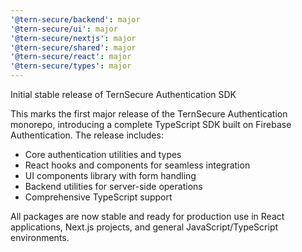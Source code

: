 ```yaml
---
'@tern-secure/backend': major
'@tern-secure/ui': major
'@tern-secure/nextjs': major
'@tern-secure/shared': major
'@tern-secure/react': major
'@tern-secure/types': major
---
```


Initial stable release of TernSecure Authentication SDK

This marks the first major release of the TernSecure Authentication monorepo, introducing a complete TypeScript SDK built on Firebase Authentication. The release includes:

- Core authentication utilities and types
- React hooks and components for seamless integration
- UI components library with form handling
- Backend utilities for server-side operations
- Comprehensive TypeScript support

All packages are now stable and ready for production use in React applications, Next.js projects, and general JavaScript/TypeScript environments.
